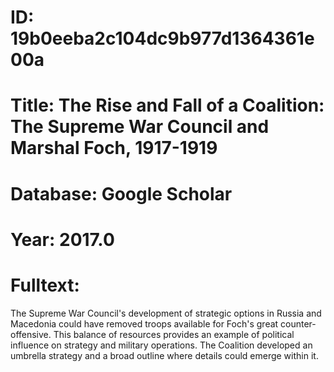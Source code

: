 # ID: 19b0eeba2c104dc9b977d1364361e00a
# Title: The Rise and Fall of a Coalition: The Supreme War Council and Marshal Foch, 1917-1919
# Database: Google Scholar
# Year: 2017.0
# Fulltext:
The Supreme War Council's development of strategic options in Russia and Macedonia could have removed troops available for Foch's great counter-offensive.
This balance of resources provides an example of political influence on strategy and military operations.
The Coalition developed an umbrella strategy and a broad outline where details could emerge within it.